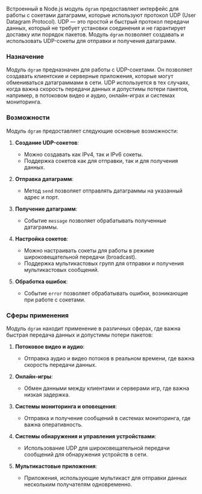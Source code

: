 Встроенный в Node.js модуль `dgram` предоставляет интерфейс для работы с сокетами датаграмм, которые используют протокол UDP (User Datagram Protocol). UDP — это простой и быстрый протокол передачи данных, который не требует установки соединения и не гарантирует доставку или порядок пакетов. Модуль `dgram` позволяет создавать и использовать UDP-сокеты для отправки и получения датаграмм.

### Назначение

Модуль `dgram` предназначен для работы с UDP-сокетами. Он позволяет создавать клиентские и серверные приложения, которые могут обмениваться датаграммами в сети. UDP используется в тех случаях, когда важна скорость передачи данных и допустимы потери пакетов, например, в потоковом видео и аудио, онлайн-играх и системах мониторинга.

### Возможности

Модуль `dgram` предоставляет следующие основные возможности:

1. **Создание UDP-сокетов**:
   - Можно создавать как IPv4, так и IPv6 сокеты.
   - Поддержка сокетов как для отправки, так и для получения данных.

2. **Отправка датаграмм**:
   - Метод `send` позволяет отправлять датаграммы на указанный адрес и порт.

3. **Получение датаграмм**:
   - Событие `message` позволяет обрабатывать полученные датаграммы.

4. **Настройка сокетов**:
   - Можно настраивать сокеты для работы в режиме широковещательной передачи (broadcast).
   - Поддержка мультикастовых групп для отправки и получения мультикастовых сообщений.

5. **Обработка ошибок**:
   - Событие `error` позволяет обрабатывать ошибки, возникающие при работе с сокетами.

### Сферы применения

Модуль `dgram` находит применение в различных сферах, где важна быстрая передача данных и допустимы потери пакетов:

1. **Потоковое видео и аудио**:
   - Отправка аудио и видео потоков в реальном времени, где важна скорость передачи данных.

2. **Онлайн-игры**:
   - Обмен данными между клиентами и серверами игр, где важна низкая задержка.

3. **Системы мониторинга и оповещения**:
   - Отправка и получение сообщений в системах мониторинга, где важна оперативность.

4. **Системы обнаружения и управления устройствами**:
   - Использование UDP для широковещательной передачи сообщений для обнаружения устройств в сети.

5. **Мультикастовые приложения**:
   - Приложения, использующие мультикаст для отправки данных нескольким получателям одновременно.
